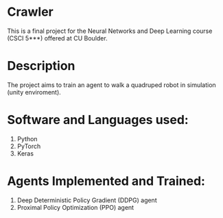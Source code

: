# Crawler
This is a final project for the Neural Networks and Deep Learning course (CSCI 5***) offered at CU Boulder.

# Description
The project aims to train an agent to walk a quadruped robot in simulation (unity enviroment).

# Software and Languages used:
1. Python
2. PyTorch
3. Keras

# Agents Implemented and Trained:
1. Deep Deterministic Policy Gradient (DDPG) agent
2. Proximal Policy Optimization (PPO) agent
